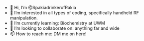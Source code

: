 - 👋 Hi, I’m @SpakiadrinkerofRakia
- 👀 I’m interested in all types of coding, specifically handheld RF manipulation. 
- 🌱 I’m currently learning:  Biochemistry at UWM 
- 💞️ I’m looking to collaborate on: anything far and wide
- 📫 How to reach me: DM me on here!

<!---
SpakiadrinkerofRakia/SpakiadrinkerofRakia is a ✨ special ✨ repository because its `README.md` (this file) appears on your GitHub profile.
You can click the Preview link to take a look at your changes.
--->
